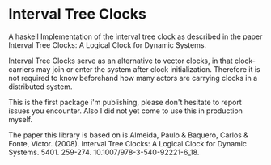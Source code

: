 # Interval Tree Clocks

A haskell Implementation of the interval tree clock as described in the paper Interval Tree Clocks: A Logical Clock for Dynamic Systems.

Interval Tree Clocks serve as an alternative to vector clocks, in that clock-carriers may join or enter the system after clock initialization.
Therefore it is not required to know beforehand how many actors are carrying clocks in a distributed system.

This is the first package i'm publishing, please don't hesitate to report issues you encounter.
Also I did not yet come to use this in production myself.

The paper this library is based on is Almeida, Paulo & Baquero, Carlos & Fonte, Victor. (2008). Interval Tree Clocks: A Logical Clock for Dynamic Systems. 5401. 259-274. 10.1007/978-3-540-92221-6_18.
